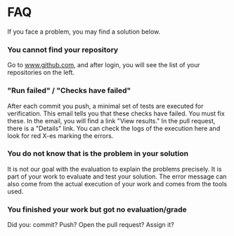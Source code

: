 # FAQ

If you face a problem, you may find a solution below.

### You cannot find your repository

Go to www.github.com, and after login, you will see the list of your repositories on the left.

### "Run failed" / "Checks have failed"

After each commit you push, a minimal set of tests are executed for verification. This email tells you that these checks have failed. You must fix these. In the email, you will find a link "View results." In the pull request, there is a "Details" link. You can check the logs of the execution here and look for red X-es marking the errors.

### You do not know that is the problem in your solution

It is not our goal with the evaluation to explain the problems precisely. It is part of your work to evaluate and test your solution. The error message can also come from the actual execution of your work and comes from the tools used.

### You finished your work but got no evaluation/grade

Did you: commit? Push? Open the pull request? Assign it?
